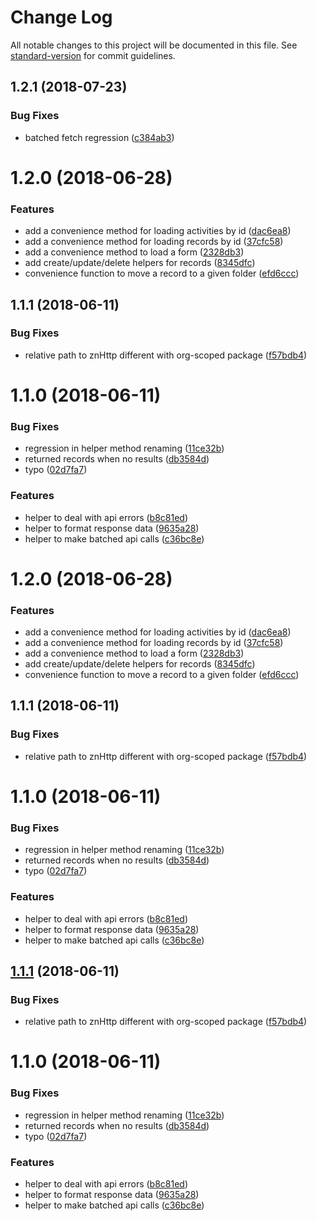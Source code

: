 # Change Log

All notable changes to this project will be documented in this file. See [standard-version](https://github.com/conventional-changelog/standard-version) for commit guidelines.

<a name="1.2.1"></a>
## 1.2.1 (2018-07-23)


### Bug Fixes

* batched fetch regression ([c384ab3](https://github.com/ZengineHQ/zn-backend-http/commit/c384ab3))



<a name="1.2.0"></a>
# 1.2.0 (2018-06-28)


### Features

* add a convenience method for loading activities by id ([dac6ea8](https://github.com/ZengineHQ/zn-backend-http/commit/dac6ea8))
* add a convenience method for loading records by id ([37cfc58](https://github.com/ZengineHQ/zn-backend-http/commit/37cfc58))
* add a convenience method to load a form ([2328db3](https://github.com/ZengineHQ/zn-backend-http/commit/2328db3))
* add create/update/delete helpers for records ([8345dfc](https://github.com/ZengineHQ/zn-backend-http/commit/8345dfc))
* convenience function to move a record to a given folder ([efd6ccc](https://github.com/ZengineHQ/zn-backend-http/commit/efd6ccc))



<a name="1.1.1"></a>
## 1.1.1 (2018-06-11)


### Bug Fixes

* relative path to znHttp different with org-scoped package ([f57bdb4](https://github.com/ZengineHQ/zn-backend-http/commit/f57bdb4))



<a name="1.1.0"></a>
# 1.1.0 (2018-06-11)


### Bug Fixes

* regression in helper method renaming ([11ce32b](https://github.com/ZengineHQ/zn-backend-http/commit/11ce32b))
* returned records when no results ([db3584d](https://github.com/ZengineHQ/zn-backend-http/commit/db3584d))
* typo ([02d7fa7](https://github.com/ZengineHQ/zn-backend-http/commit/02d7fa7))


### Features

* helper to deal with api errors ([b8c81ed](https://github.com/ZengineHQ/zn-backend-http/commit/b8c81ed))
* helper to format response data ([9635a28](https://github.com/ZengineHQ/zn-backend-http/commit/9635a28))
* helper to make batched api calls ([c36bc8e](https://github.com/ZengineHQ/zn-backend-http/commit/c36bc8e))



<a name="1.2.0"></a>
# 1.2.0 (2018-06-28)


### Features

* add a convenience method for loading activities by id ([dac6ea8](https://github.com/ZengineHQ/zn-backend-http/commit/dac6ea8))
* add a convenience method for loading records by id ([37cfc58](https://github.com/ZengineHQ/zn-backend-http/commit/37cfc58))
* add a convenience method to load a form ([2328db3](https://github.com/ZengineHQ/zn-backend-http/commit/2328db3))
* add create/update/delete helpers for records ([8345dfc](https://github.com/ZengineHQ/zn-backend-http/commit/8345dfc))
* convenience function to move a record to a given folder ([efd6ccc](https://github.com/ZengineHQ/zn-backend-http/commit/efd6ccc))



<a name="1.1.1"></a>
## 1.1.1 (2018-06-11)


### Bug Fixes

* relative path to znHttp different with org-scoped package ([f57bdb4](https://github.com/ZengineHQ/zn-backend-http/commit/f57bdb4))



<a name="1.1.0"></a>
# 1.1.0 (2018-06-11)


### Bug Fixes

* regression in helper method renaming ([11ce32b](https://github.com/ZengineHQ/zn-backend-http/commit/11ce32b))
* returned records when no results ([db3584d](https://github.com/ZengineHQ/zn-backend-http/commit/db3584d))
* typo ([02d7fa7](https://github.com/ZengineHQ/zn-backend-http/commit/02d7fa7))


### Features

* helper to deal with api errors ([b8c81ed](https://github.com/ZengineHQ/zn-backend-http/commit/b8c81ed))
* helper to format response data ([9635a28](https://github.com/ZengineHQ/zn-backend-http/commit/9635a28))
* helper to make batched api calls ([c36bc8e](https://github.com/ZengineHQ/zn-backend-http/commit/c36bc8e))



<a name="1.1.1"></a>
## [1.1.1](https://github.com/ZengineHQ/zn-backend-http/compare/v1.1.0...v1.1.1) (2018-06-11)


### Bug Fixes

* relative path to znHttp different with org-scoped package ([f57bdb4](https://github.com/ZengineHQ/zn-backend-http/commit/f57bdb4))



<a name="1.1.0"></a>
# 1.1.0 (2018-06-11)


### Bug Fixes

* regression in helper method renaming ([11ce32b](https://github.com/ZengineHQ/zn-backend-http/commit/11ce32b))
* returned records when no results ([db3584d](https://github.com/ZengineHQ/zn-backend-http/commit/db3584d))
* typo ([02d7fa7](https://github.com/ZengineHQ/zn-backend-http/commit/02d7fa7))


### Features

* helper to deal with api errors ([b8c81ed](https://github.com/ZengineHQ/zn-backend-http/commit/b8c81ed))
* helper to format response data ([9635a28](https://github.com/ZengineHQ/zn-backend-http/commit/9635a28))
* helper to make batched api calls ([c36bc8e](https://github.com/ZengineHQ/zn-backend-http/commit/c36bc8e))
